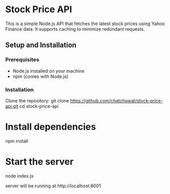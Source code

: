# Stock Price API

This is a simple Node.js API that fetches the latest stock prices using Yahoo Finance data. It supports caching to minimize redundant requests.

## Setup and Installation

### Prerequisites
- Node.js installed on your machine
- npm (comes with Node.js)

### Installation

Clone the repository:
   git clone https://github.com/chatchawat/stock-price-api.git
   cd stock-price-api
   
# Install dependencies

npm install

# Start the server

node index.js

server will be running at http://localhost:8001
